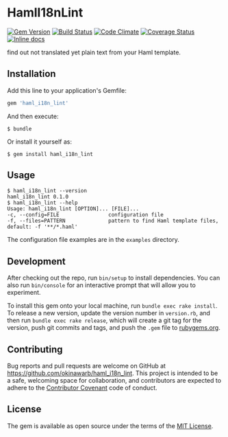 # HamlI18nLint

[![Gem Version](https://badge.fury.io/rb/haml_i18n_lint.svg)](http://rubygems.org/gems/haml_i18n_lint)
[![Build Status](https://travis-ci.org/okinawarb/haml_i18n_lint.svg?branch=master)](https://travis-ci.org/okinawarb/haml_i18n_lint)
[![Code Climate](http://img.shields.io/codeclimate/github/okinawarb/haml_i18n_lint.svg)](https://codeclimate.com/github/okinawarb/haml_i18n_lint)
[![Coverage Status](https://coveralls.io/repos/github/okinawarb/haml_i18n_lint/badge.svg?branch=master)](https://coveralls.io/github/okinawarb/haml_i18n_lint?branch=master)
[![Inline docs](http://inch-ci.org/github/okinawarb/haml_i18n_lint.svg?branch=master)](http://inch-ci.org/github/okinawarb/haml_i18n_lint)

find out not translated yet plain text from your Haml template.

## Installation

Add this line to your application's Gemfile:

```ruby
gem 'haml_i18n_lint'
```

And then execute:

    $ bundle

Or install it yourself as:

    $ gem install haml_i18n_lint

## Usage

    $ haml_i18n_lint --version
    haml_i18n_lint 0.1.0
    $ haml_i18n_lint --help
    Usage: haml_i18n_lint [OPTION]... [FILE]...
    -c, --config=FILE                configuration file
    -f, --files=PATTERN              pattern to find Haml template files, default: -f '**/*.haml'

The configuration file examples are in the `examples` directory.

## Development

After checking out the repo, run `bin/setup` to install dependencies. You can also run `bin/console` for an interactive prompt that will allow you to experiment.

To install this gem onto your local machine, run `bundle exec rake install`. To release a new version, update the version number in `version.rb`, and then run `bundle exec rake release`, which will create a git tag for the version, push git commits and tags, and push the `.gem` file to [rubygems.org](https://rubygems.org).

## Contributing

Bug reports and pull requests are welcome on GitHub at https://github.com/okinawarb/haml_i18n_lint. This project is intended to be a safe, welcoming space for collaboration, and contributors are expected to adhere to the [Contributor Covenant](http://contributor-covenant.org) code of conduct.


## License

The gem is available as open source under the terms of the [MIT License](http://opensource.org/licenses/MIT).
